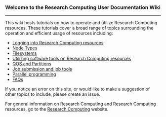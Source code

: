 ### Welcome to the Research Computing User Documentation Wiki

------

This wiki hosts tutorials on how to operate and utilize Research Computing resources. These tutorials cover a broad range of topics surrounding the operation and efficient usage of resources including:  
- [Logging into Research Computing resources](Logging-In)
- [Node Types](node-types)
- [Filesystems](File-systems)
- [Utilizing software tools on Research Computing resources](The-Module-System)
- [QOS and Partitions](QOS-and-partitions)
- [Job submission and job tools](Job-Submissions)
- [Parallel programming](Fundamentals-of-Parallel-Computing)
- [FAQs](FAQs)

If you notice an error on this site, or would like to make a suggestion of other topics to include, please create an issue.

For general information on Research Computing and Research Computing resources, go to the [Research Computing](https://www.colorado.edu/rc) website.
